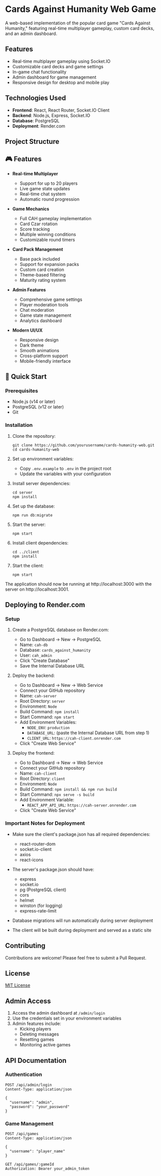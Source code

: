 # Cards Against Humanity Web Game

A web-based implementation of the popular card game "Cards Against Humanity," featuring real-time multiplayer gameplay, custom card decks, and an admin dashboard.

## Features

- Real-time multiplayer gameplay using Socket.IO
- Customizable card decks and game settings
- In-game chat functionality
- Admin dashboard for game management
- Responsive design for desktop and mobile play

## Technologies Used

- **Frontend**: React, React Router, Socket.IO Client
- **Backend**: Node.js, Express, Socket.IO
- **Database**: PostgreSQL
- **Deployment**: Render.com

## Project Structure

## 🎮 Features

- **Real-time Multiplayer**
  - Support for up to 20 players
  - Live game state updates
  - Real-time chat system
  - Automatic round progression

- **Game Mechanics**
  - Full CAH gameplay implementation
  - Card Czar rotation
  - Score tracking
  - Multiple winning conditions
  - Customizable round timers

- **Card Pack Management**
  - Base pack included
  - Support for expansion packs
  - Custom card creation
  - Theme-based filtering
  - Maturity rating system

- **Admin Features**
  - Comprehensive game settings
  - Player moderation tools
  - Chat moderation
  - Game state management
  - Analytics dashboard

- **Modern UI/UX**
  - Responsive design
  - Dark theme
  - Smooth animations
  - Cross-platform support
  - Mobile-friendly interface

## 🚀 Quick Start

### Prerequisites

- Node.js (v14 or later)
- PostgreSQL (v12 or later)
- Git

### Installation

1. Clone the repository:
   ```
   git clone https://github.com/yourusername/cards-humanity-web.git
   cd cards-humanity-web
   ```

2. Set up environment variables:
   - Copy `.env.example` to `.env` in the project root
   - Update the variables with your configuration

3. Install server dependencies:
   ```
   cd server
   npm install
   ```

4. Set up the database:
   ```
   npm run db:migrate
   ```

5. Start the server:
   ```
   npm start
   ```

6. Install client dependencies:
   ```
   cd ../client
   npm install
   ```

7. Start the client:
   ```
   npm start
   ```

The application should now be running at http://localhost:3000 with the server on http://localhost:3001.

## Deploying to Render.com

### Setup

1. Create a PostgreSQL database on Render.com:
   - Go to Dashboard → New → PostgreSQL
   - Name: `cah-db`
   - Database: `cards_against_humanity`
   - User: `cah_admin`
   - Click "Create Database"
   - Save the Internal Database URL

2. Deploy the backend:
   - Go to Dashboard → New → Web Service
   - Connect your GitHub repository
   - Name: `cah-server`
   - Root Directory: `server`
   - Environment: `Node`
   - Build Command: `npm install`
   - Start Command: `npm start`
   - Add Environment Variables:
     - `NODE_ENV`: `production`
     - `DATABASE_URL`: (paste the Internal Database URL from step 1)
     - `CLIENT_URL`: `https://cah-client.onrender.com`
   - Click "Create Web Service"

3. Deploy the frontend:
   - Go to Dashboard → New → Web Service
   - Connect your GitHub repository
   - Name: `cah-client`
   - Root Directory: `client`
   - Environment: `Node`
   - Build Command: `npm install && npm run build`
   - Start Command: `npx serve -s build`
   - Add Environment Variable:
     - `REACT_APP_API_URL`: `https://cah-server.onrender.com`
   - Click "Create Web Service"

### Important Notes for Deployment

- Make sure the client's package.json has all required dependencies:
  - react-router-dom
  - socket.io-client
  - axios
  - react-icons

- The server's package.json should have:
  - express
  - socket.io
  - pg (PostgreSQL client)
  - cors
  - helmet
  - winston (for logging)
  - express-rate-limit

- Database migrations will run automatically during server deployment
- The client will be built during deployment and served as a static site

## Contributing

Contributions are welcome! Please feel free to submit a Pull Request.

## License

[MIT License](LICENSE)

## Admin Access

1. Access the admin dashboard at `/admin/login`
2. Use the credentials set in your environment variables
3. Admin features include:
   - Kicking players
   - Deleting messages
   - Resetting games
   - Monitoring active games

## API Documentation

### Authentication

```http
POST /api/admin/login
Content-Type: application/json

{
  "username": "admin",
  "password": "your_password"
}
```

### Game Management

```http
POST /api/games
Content-Type: application/json

{
  "username": "player_name"
}
```

```http
GET /api/games/:gameId
Authorization: Bearer your_admin_token 
```

